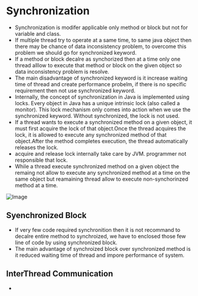 # Synchronization 
- Synchronization is modifer applicable only method or block but not for variable and class.
- If multiple thread try to operate at a same time, to same java object then there may be chance of data inconsistency problem, to overcome this problem we should go for synchronized keyword.
- If a method or block decalre as synchorized then at a time only one thread alllow to execute that method or block on the given object so data inconsistency problem is resolve.
- The main disadvantage of synchronized keyword is it increase waiting time of thread and create performance probelm, if there is no specific requirement then not use synchronized keyword.
- Internally, the concept of synchronization in Java is implemented using locks. Every object in Java has a unique intrinsic lock (also called a monitor). This lock mechanism only comes into action when we use the synchronized keyword. Without synchronized, the lock is not used.
- If a thread wants to execute a synchronized method on a given object, it must first acquire the lock of that object.Once the thread acquires the lock, it is allowed to execute any synchronized method of that object.After the method completes execution, the thread automatically releases the lock.
- acquire and release lock internally take care by JVM. programmer not responsible that lock.
- While a thread execute synchronized method on a given object the remaing not allow to execute any synchronized method at a time on the same object but reamaining thread allow to execute non-synchorinzed method at a time.

![Image](https://github.com/user-attachments/assets/51d454f9-6db0-4958-ba7f-56c84cfce191)

## Syenchronized Block 
- If very few code required synchronition then it is not recommand to decalre entire method to synchroized, we have to enclosed those few line of code by using synchronized block.
- The main advantage of synchroized block over synchronized method is it reduced waiting time of thread and impore performance of system.

## InterThread Communication
- 
